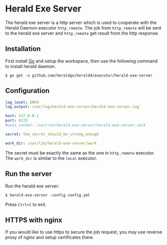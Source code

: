# Herald Exe Server

The herald exe server is a http server which is used to
cooperate with the Herald Daemon executor `http_remote`.
The job from `http_remote` will be sent to the herald exe server
and `http_remote` get result from the http response.


## Installation

First install [Go](https://golang.org/) and setup the workspace,
then use the following command to install herald daemon.

```shell
$ go get -u github.com/heraldgo/heraldd/executor/herald-exe-server
```


## Configuration

```yaml
log_level: INFO
log_output: /var/log/herald-exe-server/herald-exe-server.log

host: 127.0.0.1
port: 8123
#unix_socket: /var/run/herald-exe-server/herald-exe-server.sock

secret: the_secret_should_be_strong_enough

work_dir: /var/lib/herald-exe-server/work
```

The secret must be exactly the same as the one in `http_remote`
executor.
The `work_dir` is similar to the `local` executor.


## Run the server

Run the herald exe server:

```shell
$ herald-exe-server -config config.yml
```

Press `Ctrl+C` to exit.


## HTTPS with nginx

If you would like to use https to secure the job request, you may use
reverse proxy of nginx and setup certificates there.
